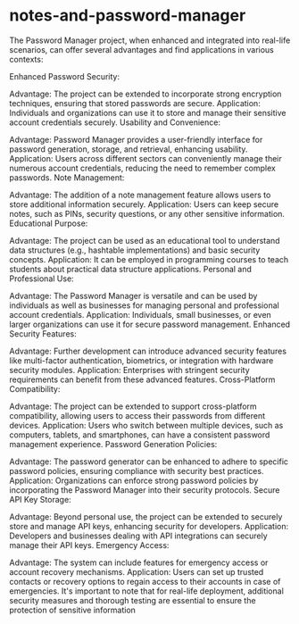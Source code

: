 # notes-and-password-manager

The Password Manager project, when enhanced and integrated into real-life scenarios, can offer several advantages and find applications in various contexts:

Enhanced Password Security:

Advantage: The project can be extended to incorporate strong encryption techniques, ensuring that stored passwords are secure.
Application: Individuals and organizations can use it to store and manage their sensitive account credentials securely.
Usability and Convenience:

Advantage: Password Manager provides a user-friendly interface for password generation, storage, and retrieval, enhancing usability.
Application: Users across different sectors can conveniently manage their numerous account credentials, reducing the need to remember complex passwords.
Note Management:

Advantage: The addition of a note management feature allows users to store additional information securely.
Application: Users can keep secure notes, such as PINs, security questions, or any other sensitive information.
Educational Purpose:

Advantage: The project can be used as an educational tool to understand data structures (e.g., hashtable implementations) and basic security concepts.
Application: It can be employed in programming courses to teach students about practical data structure applications.
Personal and Professional Use:

Advantage: The Password Manager is versatile and can be used by individuals as well as businesses for managing personal and professional account credentials.
Application: Individuals, small businesses, or even larger organizations can use it for secure password management.
Enhanced Security Features:

Advantage: Further development can introduce advanced security features like multi-factor authentication, biometrics, or integration with hardware security modules.
Application: Enterprises with stringent security requirements can benefit from these advanced features.
Cross-Platform Compatibility:

Advantage: The project can be extended to support cross-platform compatibility, allowing users to access their passwords from different devices.
Application: Users who switch between multiple devices, such as computers, tablets, and smartphones, can have a consistent password management experience.
Password Generation Policies:

Advantage: The password generator can be enhanced to adhere to specific password policies, ensuring compliance with security best practices.
Application: Organizations can enforce strong password policies by incorporating the Password Manager into their security protocols.
Secure API Key Storage:

Advantage: Beyond personal use, the project can be extended to securely store and manage API keys, enhancing security for developers.
Application: Developers and businesses dealing with API integrations can securely manage their API keys.
Emergency Access:

Advantage: The system can include features for emergency access or account recovery mechanisms.
Application: Users can set up trusted contacts or recovery options to regain access to their accounts in case of emergencies.
It's important to note that for real-life deployment, additional security measures and thorough testing are essential to ensure the protection of sensitive information

